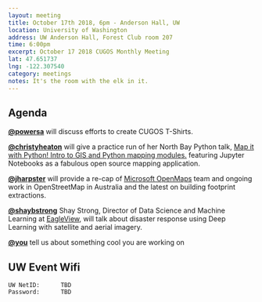 ```yaml
---
layout: meeting
title: October 17th 2018, 6pm - Anderson Hall, UW
location: University of Washington
address: UW Anderson Hall, Forest Club room 207
time: 6:00pm
excerpt: October 17 2018 CUGOS Monthly Meeting
lat: 47.651737
lng: -122.307540
category: meetings
notes: It's the room with the elk in it.
---
```



## Agenda

**[@powersa](https://github.com/powersa)** will discuss efforts to create CUGOS T-Shirts.

**[@christyheaton](https://github.com/christyheaton)** will give a practice run of her North Bay Python talk, [Map it with Python! Intro to GIS and Python mapping modules.](https://2018.northbaypython.org/schedule/presentation/14/) featuring Jupyter Notebooks as a fabulous open source mapping application.

**[@jharpster](https://github.com/jharpster)** will provide a re-cap of [Microsoft OpenMaps](https://github.com/Microsoft/Open-Maps/) team and ongoing work in OpenStreetMap in Australia and the latest on building footprint extractions.

**[@shaybstrong](https://twitter.com/shaybstrong)** Shay Strong, Director of Data Science and Machine Learning at [EagleView](https://www.eagleview.com/), will talk about disaster response using Deep Learning with satellite and aerial imagery.

**[@you](http://cugos.org/people/)** tell us about something cool you are working on

## UW Event Wifi

```
UW NetID:      TBD
Password:      TBD
```
